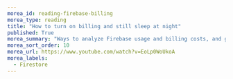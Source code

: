 ```yaml
---
morea_id: reading-firebase-billing
morea_type: reading
title: "How to turn on billing and still sleep at night"
published: True
morea_summary: "Ways to analyze Firebase usage and billing costs, and get notified if usage is higher than anticipated"
morea_sort_order: 10
morea_url: https://www.youtube.com/watch?v=EoLp0WoUkoA
morea_labels:
  - Firestore
---
```

